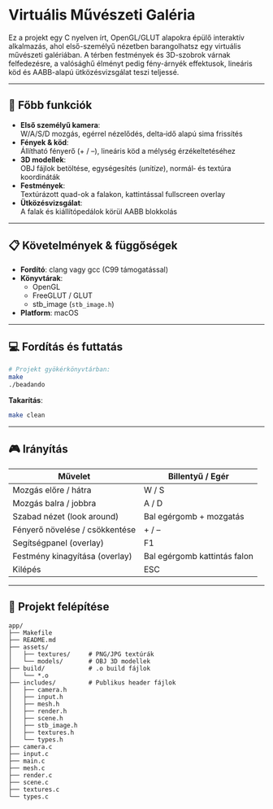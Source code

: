 # Virtuális Művészeti Galéria

Ez a projekt egy C nyelven írt, OpenGL/GLUT alapokra épülő interaktív alkalmazás, ahol első-személyű nézetben barangolhatsz egy virtuális művészeti galériában. A térben festmények és 3D-szobrok várnak felfedezésre, a valósághű élményt pedig fény-árnyék effektusok, lineáris köd és AABB-alapú ütközésvizsgálat teszi teljessé.

---

## 🌟 Főbb funkciók

- **Első személyű kamera**:  
  W/A/S/D mozgás, egérrel nézelődés, delta‐idő alapú sima frissítés  
- **Fények & köd**:  
  Állítható fényerő (+ / –), lineáris köd a mélység érzékeltetéséhez  
- **3D modellek**:  
  OBJ fájlok betöltése, egységesítés (_unitize_), normál‐ és textúra koordináták  
- **Festmények**:  
  Textúrázott quad-ok a falakon, kattintással fullscreen overlay  
- **Ütközésvizsgálat**:  
  A falak és kiállítópedálok körül AABB blokkolás  

---

## 📋 Követelmények & függőségek

- **Fordító**: clang vagy gcc (C99 támogatással)  
- **Könyvtárak**:  
  - OpenGL  
  - FreeGLUT / GLUT  
  - stb_image (`stb_image.h`)  
- **Platform**: macOS  

---

## 💻 Fordítás és futtatás

```bash
# Projekt gyökérkönyvtárban:
make
./beadando
```

**Takarítás**:
```bash
make clean
```

---

## 🎮 Irányítás

| Művelet                          | Billentyű / Egér                  |
|----------------------------------|-----------------------------------|
| Mozgás előre / hátra             | W / S                             |
| Mozgás balra / jobbra            | A / D                             |
| Szabad nézet (look around)       | Bal egérgomb + mozgatás           |
| Fényerő növelése / csökkentése   | + / –                             |
| Segítségpanel (overlay)          | F1                                |
| Festmény kinagyítása (overlay)   | Bal egérgomb kattintás falon      |
| Kilépés                          | ESC                               |

---

## 📂 Projekt felépítése
```
app/
├── Makefile
├── README.md
├── assets/
│   ├── textures/     # PNG/JPG textúrák
│   └── models/       # OBJ 3D modellek
├── build/            # .o build fájlok
│   └── *.o
├── includes/         # Publikus header fájlok
│   ├── camera.h
│   ├── input.h
│   ├── mesh.h
│   ├── render.h
│   ├── scene.h
│   ├── stb_image.h
│   ├── textures.h
│   └── types.h
├── camera.c
├── input.c
├── main.c
├── mesh.c
├── render.c
├── scene.c
├── textures.c
└── types.c
```